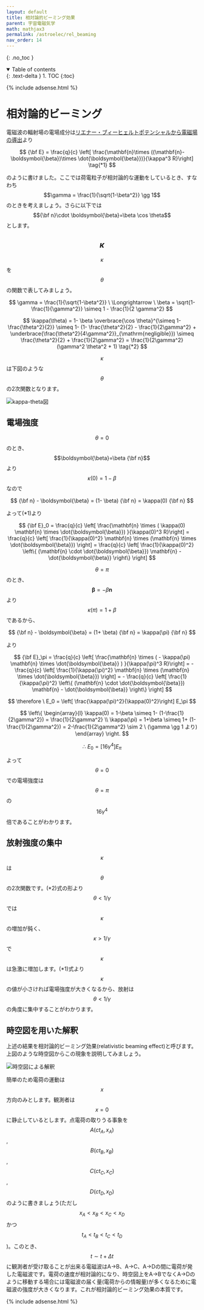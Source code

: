 ```yaml
---
layout: default
title: 相対論的ビーミング効果
parent: 宇宙電磁気学
math: mathjax3
permalink: /astroelec/rel_beaming
nav_order: 14
---
```


{: .no_toc }

<details open markdown="block">
  <summary>
    Table of contents
  </summary>
  {: .text-delta }
1. TOC
{:toc}
</details>

{% include adsense.html %}

# 相対論的ビーミング

電磁波の輻射場の電場成分は[リエナー・ブィーヒェルトポテンシャルから電磁場の導出](/astroelec/lienard_wiechart_em)より

$$
{\bf E} 
= \frac{q}{c} \left[ \frac{\mathbf{n}\times ((\mathbf{n}-\boldsymbol{\beta})\times \dot{\boldsymbol{\beta}})}{\kappa^3 R}\right] \tag{*1}
$$

のように書けました。ここでは荷電粒子が相対論的な運動をしているとき、すなわち$$\gamma = \frac{1}{\sqrt{1-\beta^2}} \gg 1$$のときを考えましょう。さらに以下では$${\bf n}\cdot \boldsymbol{\beta}=\beta \cos \theta$$とします。

## $$\kappa$$

$$\kappa$$を$$\theta$$の関数で表してみましょう。

$$
\gamma 
= \frac{1}{\sqrt{1-\beta^2}} \ \Longrightarrow \ 
\beta 
= \sqrt{1- \frac{1}{\gamma^2}} 
\simeq 1 - \frac{1}{2 \gamma^2}
$$

$$
\kappa(\theta) 
= 1- \beta \overbrace{\cos \theta}^{\simeq 1-\frac{\theta^2}{2}} 
\simeq 1- (1- \frac{\theta^2}{2} - \frac{1}{2\gamma^2} + \underbrace{\frac{\theta^2}{4\gamma^2}}_{\mathrm{negligible}}) 
\simeq \frac{\theta^2}{2} + \frac{1}{2\gamma^2} 
= \frac{1}{2\gamma^2} (\gamma^2 \theta^2 + 1) \tag{*2}
$$

$$\kappa$$は下図のような$$\theta$$の2次関数となります。

![kappa-theta図](/assets/images/astroelec/kappa.png)

## 電場強度

$$\theta=0$$のとき、$$\boldsymbol{\beta}=\beta {\bf n}$$より$$\kappa(0) = 1-\beta$$なので

$$
{\bf n} - \boldsymbol{\beta} 
= (1- \beta) {\bf n} 
= \kappa(0) {\bf n}
$$

よって(*1)より

$$
{\bf E}_0 
= \frac{q}{c} \left[ \frac{\mathbf{n} \times ( \kappa(0) \mathbf{n} \times \dot{\boldsymbol{\beta}}) }{\kappa(0)^3 R}\right] 
= \frac{q}{c} \left[ \frac{1}{\kappa(0)^2} \mathbf{n} \times (\mathbf{n} \times \dot{\boldsymbol{\beta}}) \right] 
= \frac{q}{c} \left[ \frac{1}{\kappa(0)^2} \left\{ (\mathbf{n} \cdot \dot{\boldsymbol{\beta}}) \mathbf{n} - \dot{\boldsymbol{\beta}} \right\} \right]
$$

$$\theta=\pi$$のとき、$$\boldsymbol{\beta}=- \beta \mathbf{n}$$より$$\kappa(\pi) = 1+\beta$$であるから、

$$
{\bf n} - \boldsymbol{\beta} 
= (1+ \beta) {\bf n} 
= \kappa(\pi) {\bf n}
$$

より

$$
{\bf E}_\pi 
= \frac{q}{c} \left[ \frac{\mathbf{n} \times ( - \kappa(\pi) \mathbf{n} \times \dot{\boldsymbol{\beta}} ) }{\kappa(\pi)^3 R}\right] 
= - \frac{q}{c} \left[ \frac{1}{\kappa(\pi)^2} \mathbf{n} \times (\mathbf{n} \times \dot{\boldsymbol{\beta}}) \right] 
= - \frac{q}{c} \left[ \frac{1}{\kappa(\pi)^2} \left\{ (\mathbf{n} \cdot \dot{\boldsymbol{\beta}}) \mathbf{n} - \dot{\boldsymbol{\beta}} \right\} \right]
$$

$$
\therefore \
E_0 
= \left[ \frac{\kappa(\pi)^2}{\kappa(0)^2}\right] E_\pi 
$$

$$
\left\{ \begin{array}{l}
\kappa(0) 
= 1-\beta \simeq 1- (1-\frac{1}{2\gamma^2}) 
= \frac{1}{2\gamma^2} \\
\kappa(\pi) 
= 1+\beta \simeq 1+ (1-\frac{1}{2\gamma^2}) 
= 2-\frac{1}{2\gamma^2} \sim 2 \ (\gamma \gg 1 より)
\end{array} \right.
$$

$$
\therefore \  
E_0 
= \left[ 16 \gamma^4\right] E_\pi 
$$

よって$$\theta = 0$$での電場強度は$$\theta = \pi$$の$$16\gamma^4$$倍であることがわかります。

## 放射強度の集中

$$\kappa$$は$$\theta$$の2次関数です。(\*2)式の形より$$\theta< 1/\gamma$$では$$\kappa$$の増加が鈍く、$$\kappa>1/\gamma$$で$$\kappa$$は急激に増加します。(\*1)式より$$\kappa$$の値が小さければ電場強度が大きくなるから、放射は$$\theta< 1/\gamma$$の角度に集中することがわかります。

## 時空図を用いた解釈

上述の結果を相対論的ビーミング効果(relativistic beaming effect)と呼びます。上図のような時空図からこの現象を説明してみましょう。

![時空図による解釈](/assets/images/astroelec/ctx.png)


簡単のため電荷の運動は$$x$$方向のみとします。観測者は$$x=0$$に静止しているとします。点電荷の取りうる事象を$$A(ct_A, x_A)$$, $$B(ct_B, x_B)$$, $$C(ct_C, x_C)$$, $$D(ct_D, x_D)$$のように書きましょう(ただし$$x_A<x_B<x_C<x_D$$かつ$$t_A<t_B<t_C<t_D$$)。このとき、$$t \sim t+\Delta t$$に観測者が受け取ることが出来る電磁波はA->B、A->C、A->Dの間に電荷が発した電磁波です。電荷の速度が相対論的になり、時空図上をA->BでなくA->Dのように移動する場合には電磁波の届く量(電荷からの情報量)が多くなるために電磁波の強度が大きくなります。これが相対論的ビーミング効果の本質です。

{% include adsense.html %}
